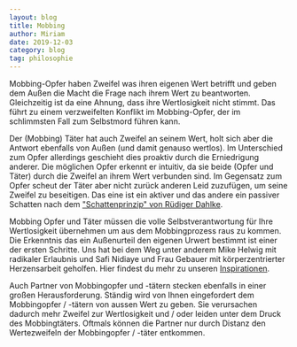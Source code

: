 ```yaml
---
layout: blog
title: Mobbing
author: Miriam
date: 2019-12-03
category: blog
tag: philosophie
---
```


Mobbing-Opfer haben Zweifel was ihren eigenen Wert betrifft und geben dem Außen die Macht die Frage nach ihrem Wert zu beantworten. Gleichzeitig ist da eine Ahnung, dass ihre Wertlosigkeit nicht stimmt. Das führt zu einem verzweifelten Konflikt im Mobbing-Opfer, der im schlimmsten Fall zum Selbstmord führen kann.

Der (Mobbing) Täter hat auch Zweifel an seinem Wert, holt sich aber die Antwort ebenfalls von Außen (und damit genauso wertlos). Im Unterschied zum Opfer allerdings geschieht dies proaktiv durch die Erniedrigung anderer. Die möglichen Opfer erkennt er intuitiv, da sie beide (Opfer und Täter) durch die Zweifel an ihrem Wert verbunden sind. Im Gegensatz zum Opfer scheut der Täter aber nicht zurück anderen Leid zuzufügen, um seine Zweifel zu beseitigen. Das eine ist ein aktiver und das andere ein passiver Schatten nach dem ["Schattenprinzip" von Rüdiger Dahlke](/inspiration).

Mobbing Opfer und Täter müssen die volle Selbstverantwortung für Ihre Wertlosigkeit übernehmen um aus dem Mobbingprozess raus zu kommen. Die Erkenntnis das ein Außenurteil den eigenen Urwert bestimmt ist einer der ersten Schritte. Uns hat bei dem Weg unter anderem Mike Helwig mit radikaler Erlaubnis und Safi Nidiaye und Frau Gebauer mit körperzentrierter Herzensarbeit geholfen. Hier findest du mehr zu unseren [Inspirationen](/inspiration).

Auch Partner von Mobbingopfer und -tätern stecken ebenfalls in einer großen Herausforderung. Ständig wird von Ihnen eingefordert dem Mobbingopfer / -tätern von aussen Wert zu geben. Sie verursachen dadurch mehr Zweifel zur Wertlosigkeit und / oder leiden unter dem Druck des Mobbingtäters. Oftmals können die Partner nur durch Distanz den Wertezweifeln der Mobbingopfer / -täter entkommen.
